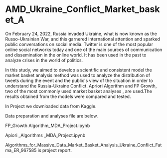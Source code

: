 # AMD_Ukraine_Conflict_Market_basket_A


On February 24, 2022, Russia invaded Ukraine, what is now known as the Russo-Ukrainian War, and this garnered international attention and sparked public conversations on social media. Twitter is one of the most popular online social networks today and one of the main sources of communication and dissemination in the online world. It has been used in the past to analyze crises in the world of politics.

In this study,  we aimed to develop a scientific and consistent model the market basket analysis method was used to analyze the distribution of tweets during the event and the public's view of the situation in order to understand the Russia-Ukraine Conflict.
Apriori Algorithm and FP Growth, two of the most commonly used market basket analyses , are used.The results obtained from the models were compared and tested.

In Project we downloaded data from Kaggle.

Data preparation and analyses file are below.

FP_Growth Algorithm_MDA_Project.ipynb 

Apiori _Algorithms _MDA_Project.ipynb 

Algorithms_for_Massive_Data_Market_Basket_Analysis_Ukraine_Conflict_Fatma_ER_967585 is project report.
